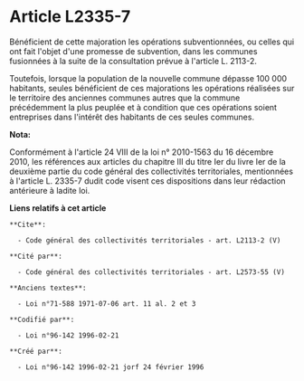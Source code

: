 # Article L2335-7

Bénéficient de cette majoration les opérations subventionnées, ou celles qui ont fait l'objet d'une promesse de subvention,
dans les communes fusionnées à la suite de la consultation prévue à l'article L. 2113-2. 

Toutefois, lorsque la population de la nouvelle commune dépasse 100 000 habitants, seules bénéficient de ces majorations les
opérations réalisées sur le territoire des anciennes communes autres que la commune précédemment la plus peuplée et à
condition que ces opérations soient entreprises dans l'intérêt des habitants de ces seules communes.

**Nota:**

Conformément à l'article 24 VIII de la loi n° 2010-1563 du 16 décembre 2010, les références aux articles du chapitre III du
titre Ier du livre Ier de la deuxième partie du code général des collectivités territoriales, mentionnées à l'article L.
2335-7 dudit code visent ces dispositions dans leur rédaction antérieure à ladite loi.

**Liens relatifs à cet article**

	**Cite**:

	  - Code général des collectivités territoriales - art. L2113-2 (V)

	**Cité par**:

	  - Code général des collectivités territoriales - art. L2573-55 (V)

	**Anciens textes**:

	  - Loi n°71-588 1971-07-06 art. 11 al. 2 et 3

	**Codifié par**:

	  - Loi n°96-142 1996-02-21

	**Créé par**:

	  - Loi n°96-142 1996-02-21 jorf 24 février 1996
